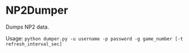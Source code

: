 # NP2Dumper
Dumps NP2 data.

Usage: `python dumper.py -u username -p password -g game_number [-t refresh_interval_sec]`
